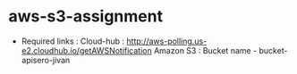 # aws-s3-assignment
* Required links :
  Cloud-hub : http://aws-polling.us-e2.cloudhub.io/getAWSNotification
  Amazon S3 : Bucket name - bucket-apisero-jivan
